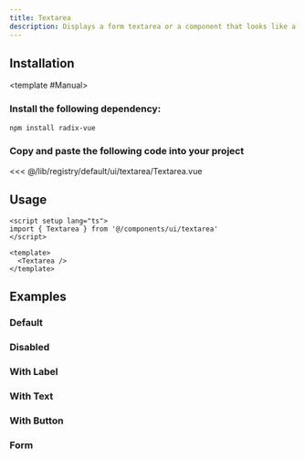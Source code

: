 ```yaml
---
title: Textarea
description: Displays a form textarea or a component that looks like a textarea.
---
```


<ComponentPreview name="TextareaDemo" /> 


## Installation

<TabPreview name="CLI">
<template #CLI>

```bash
npx shadcn-vue@latest add textarea
```
</template>

<template #Manual>

<Steps>

### Install the following dependency:

```bash
npm install radix-vue
```

### Copy and paste the following code into your project

<<< @/lib/registry/default/ui/textarea/Textarea.vue

</Steps>

</template>
</TabPreview>

## Usage

```vue
<script setup lang="ts">
import { Textarea } from '@/components/ui/textarea'
</script>

<template>
  <Textarea />
</template>
```

## Examples

### Default

<ComponentPreview name="TextareaDemo" />

### Disabled

<ComponentPreview name="TextareaDisabled" />

### With Label

<ComponentPreview name="TextareaWithLabel"   />

### With Text

<ComponentPreview name="TextareaWithText" />

### With Button

<ComponentPreview name="TextareaWithButton" />

### Form

<ComponentPreview name="TextareaForm" />
